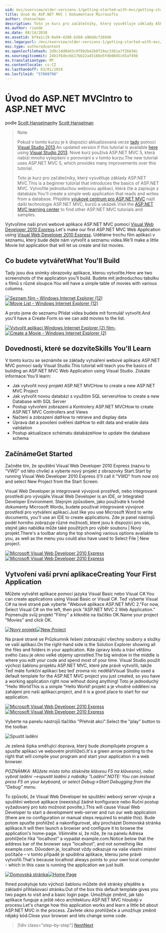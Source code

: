 ```yaml
---
uid: mvc/overview/older-versions-1/getting-started-with-mvc/getting-started-with-mvc-part1
title: Úvod do ASP.NET MVC | Dokumentace Microsoftu
author: shanselman
description: Toto je kurz pro začátečníky, který vysvětluje základy ASP.NET MVC. Vytvořte jednoduchou webovou aplikaci, která čte a zapisuje z databáze.
ms.author: riande
ms.date: 08/14/2010
ms.assetid: bf4a1c19-0a94-4208-b268-a96ddcf26946
msc.legacyurl: /mvc/overview/older-versions-1/getting-started-with-mvc/getting-started-with-mvc-part1
msc.type: authoredcontent
ms.openlocfilehash: 2d9c1dd0dd3c9f892b42b0f29ac3361a7f2b638c
ms.sourcegitcommit: 24b1f6decbb17bb22a45166e5fdb0845c65af498
ms.translationtype: MT
ms.contentlocale: cs-CZ
ms.lasthandoff: 03/01/2019
ms.locfileid: "57069796"
---
```

<a name="intro-to-aspnet-mvc"></a><span data-ttu-id="96419-104">Úvod do ASP.NET MVC</span><span class="sxs-lookup"><span data-stu-id="96419-104">Intro to ASP.NET MVC</span></span>
====================
<span data-ttu-id="96419-105">podle [Scott Hanselman](https://github.com/shanselman)</span><span class="sxs-lookup"><span data-stu-id="96419-105">by [Scott Hanselman](https://github.com/shanselman)</span></span>

> > [!NOTE]
> > <span data-ttu-id="96419-106">Pokud v tomto kurzu je k dispozici aktualizovaná verze [tady](../../getting-started/introduction/getting-started.md) pomocí [Visual Studio 2013](https://my.visualstudio.com/Downloads?q=visual%20studio%202013).</span><span class="sxs-lookup"><span data-stu-id="96419-106">An updated version if this tutorial is available [here](../../getting-started/introduction/getting-started.md) using [Visual Studio 2013](https://my.visualstudio.com/Downloads?q=visual%20studio%202013).</span></span> <span data-ttu-id="96419-107">Nové kurz používá ASP.NET MVC 5, která nabízí mnoho vylepšení v porovnání s v tomto kurzu.</span><span class="sxs-lookup"><span data-stu-id="96419-107">The new tutorial uses ASP.NET MVC 5, which provides many improvements over this tutorial.</span></span>
>
>
> <span data-ttu-id="96419-108">Toto je kurz pro začátečníky, který vysvětluje základy ASP.NET MVC.</span><span class="sxs-lookup"><span data-stu-id="96419-108">This is a beginner tutorial that introduces the basics of ASP.NET MVC.</span></span> <span data-ttu-id="96419-109">Vytvoříte jednoduchou webovou aplikaci, která čte a zapisuje z databáze.</span><span class="sxs-lookup"><span data-stu-id="96419-109">You'll create a simple web application that reads and writes from a database.</span></span> <span data-ttu-id="96419-110">Přejděte [výukové centrum pro ASP.NET MVC](../../../index.md) najít další technologie ASP.NET MVC, kurzů a ukázek.</span><span class="sxs-lookup"><span data-stu-id="96419-110">Visit the [ASP.NET MVC learning center](../../../index.md) to find other ASP.NET MVC tutorials and samples.</span></span>


<span data-ttu-id="96419-111">Vytvoříme naši první webové aplikace ASP.NET MVC pomocí [Visual Web Developer 2010 Express](https://www.microsoft.com/express/Web/).</span><span class="sxs-lookup"><span data-stu-id="96419-111">Let's make our first ASP.NET MVC Web Application using [Visual Web Developer 2010 Express](https://www.microsoft.com/express/Web/).</span></span> <span data-ttu-id="96419-112">Uděláme trochu film aplikaci v seznamu, který bude dejte nám vytvořit a seznamu videa.</span><span class="sxs-lookup"><span data-stu-id="96419-112">We'll make a little Movie list application that will let us create and list movies.</span></span>

## <a name="what-youll-build"></a><span data-ttu-id="96419-113">Co budete vytvářet</span><span class="sxs-lookup"><span data-stu-id="96419-113">What You'll Build</span></span>

<span data-ttu-id="96419-114">Tady jsou dva snímky obrazovky aplikace, kterou vytvoříte.</span><span class="sxs-lookup"><span data-stu-id="96419-114">Here are two screenshots of the application you'll build.</span></span> <span data-ttu-id="96419-115">Budete mít jednoduchou tabulku s filmů s různé sloupce.</span><span class="sxs-lookup"><span data-stu-id="96419-115">You will have a simple table of movies with various columns.</span></span>

<span data-ttu-id="96419-116">[![Seznam film – Windows Internet Explorer (12)](getting-started-with-mvc-part1/_static/image2.png)](getting-started-with-mvc-part1/_static/image1.png)</span><span class="sxs-lookup"><span data-stu-id="96419-116">[![Movie List - Windows Internet Explorer (12)](getting-started-with-mvc-part1/_static/image2.png)](getting-started-with-mvc-part1/_static/image1.png)</span></span>

<span data-ttu-id="96419-117">A proto jsme do seznamu Přidat videa budete mít formulář vytvořit.</span><span class="sxs-lookup"><span data-stu-id="96419-117">And you'll have a Create Form so we can add movies to the list.</span></span>

<span data-ttu-id="96419-118">[![Vytvořit aplikaci Windows Internet Explorer (2) film-](getting-started-with-mvc-part1/_static/image4.png)](getting-started-with-mvc-part1/_static/image3.png)</span><span class="sxs-lookup"><span data-stu-id="96419-118">[![Create a Movie - Windows Internet Explorer (2)](getting-started-with-mvc-part1/_static/image4.png)](getting-started-with-mvc-part1/_static/image3.png)</span></span>

## <a name="skills-youll-learn"></a><span data-ttu-id="96419-119">Dovednosti, které se dozvíte</span><span class="sxs-lookup"><span data-stu-id="96419-119">Skills You'll Learn</span></span>

<span data-ttu-id="96419-120">V tomto kurzu se seznámíte se základy vytváření webové aplikace ASP.NET MVC pomocí sady Visual Studio.</span><span class="sxs-lookup"><span data-stu-id="96419-120">This tutorial will teach you the basics of building an ASP.NET MVC Web Application using Visual Studio.</span></span> <span data-ttu-id="96419-121">Získáte informace:</span><span class="sxs-lookup"><span data-stu-id="96419-121">You'll learn:</span></span>

- <span data-ttu-id="96419-122">Jak vytvořit nový projekt ASP.NET MVC</span><span class="sxs-lookup"><span data-stu-id="96419-122">How to create a new ASP.NET MVC Project</span></span>
- <span data-ttu-id="96419-123">Jak vytvořit novou databázi s využitím SQL serveru</span><span class="sxs-lookup"><span data-stu-id="96419-123">How to create a new Database with SQL Server</span></span>
- <span data-ttu-id="96419-124">Postup vytvoření zobrazení a Kontrolery ASP.NET MVC</span><span class="sxs-lookup"><span data-stu-id="96419-124">How to create ASP.NET MVC Controllers and Views</span></span>
- <span data-ttu-id="96419-125">Načtení a zobrazení dat</span><span class="sxs-lookup"><span data-stu-id="96419-125">How to retrieve and display data</span></span>
- <span data-ttu-id="96419-126">Úprava dat a povolení ověření dat</span><span class="sxs-lookup"><span data-stu-id="96419-126">How to edit data and enable data validation</span></span>
- <span data-ttu-id="96419-127">Postup aktualizace schématu databáze</span><span class="sxs-lookup"><span data-stu-id="96419-127">How to update the database schema</span></span>

## <a name="get-started"></a><span data-ttu-id="96419-128">Začínáme</span><span class="sxs-lookup"><span data-stu-id="96419-128">Get Started</span></span>

<span data-ttu-id="96419-129">Začněte tím, že spuštění Visual Web Developer 2010 Express (nazvu to "VWD" od této chvíle) a vyberte nový projekt z obrazovky Start.</span><span class="sxs-lookup"><span data-stu-id="96419-129">Start by running Visual Web Developer 2010 Express (I'll call it "VWD" from now on) and select New Project from the Start Screen.</span></span>

<span data-ttu-id="96419-130">Visual Web Developer je integrované vývojové prostředí, nebo integrované prostředí pro vývojáře.</span><span class="sxs-lookup"><span data-stu-id="96419-130">Visual Web Developer is an IDE, or Integrated Developer Environment.</span></span> <span data-ttu-id="96419-131">Stejným způsobem, jako používáte k tvorbě dokumenty Microsoft Wordu, budete používat integrované vývojové prostředí pro vytváření aplikací.</span><span class="sxs-lookup"><span data-stu-id="96419-131">Just like you use Microsoft Word to write documents, you'll use an IDE to create applications.</span></span> <span data-ttu-id="96419-132">Zde je panel nástrojů podél horního zobrazuje různé možnosti, které jsou k dispozici pro vás, stejně jako nabídka může také použitých pro výběr souboru | Nový projekt.</span><span class="sxs-lookup"><span data-stu-id="96419-132">There's a toolbar along the top showing various options available to you, as well as the menu you could also have used to Select File | New project.</span></span>

<span data-ttu-id="96419-133">[![Microsoft Visual Web Developer 2010 Express](getting-started-with-mvc-part1/_static/image6.png)](getting-started-with-mvc-part1/_static/image5.png)</span><span class="sxs-lookup"><span data-stu-id="96419-133">[![Microsoft Visual Web Developer 2010 Express](getting-started-with-mvc-part1/_static/image6.png)](getting-started-with-mvc-part1/_static/image5.png)</span></span>

## <a name="creating-your-first-application"></a><span data-ttu-id="96419-134">Vytvoření vaší první aplikace</span><span class="sxs-lookup"><span data-stu-id="96419-134">Creating Your First Application</span></span>

<span data-ttu-id="96419-135">Můžete vytvářet aplikace pomocí jazyka Visual Basic nebo Visual C#.</span><span class="sxs-lookup"><span data-stu-id="96419-135">You can create applications using Visual Basic or Visual C#.</span></span> <span data-ttu-id="96419-136">Teď vyberte Visual C# na levé straně pak vyberte "Webové aplikace ASP.NET MVC 2."</span><span class="sxs-lookup"><span data-stu-id="96419-136">For now, Select Visual C# on the left, then pick "ASP.NET MVC 2 Web Application."</span></span> <span data-ttu-id="96419-137">Pojmenujte svůj projekt "Filmy" a klikněte na tlačítko OK.</span><span class="sxs-lookup"><span data-stu-id="96419-137">Name your project "Movies" and click OK.</span></span>

<span data-ttu-id="96419-138">[![Nový projekt](getting-started-with-mvc-part1/_static/image8.png)](getting-started-with-mvc-part1/_static/image7.png)</span><span class="sxs-lookup"><span data-stu-id="96419-138">[![New Project](getting-started-with-mvc-part1/_static/image8.png)](getting-started-with-mvc-part1/_static/image7.png)</span></span>

<span data-ttu-id="96419-139">Na pravé straně se Průzkumník řešení zobrazující všechny soubory a složky ve vaší aplikaci.</span><span class="sxs-lookup"><span data-stu-id="96419-139">On the right-hand side is the Solution Explorer showing all the files and folders in your application.</span></span> <span data-ttu-id="96419-140">Kde úpravy kódu a tráví většinu svého času je okno velké objemy uprostřed.</span><span class="sxs-lookup"><span data-stu-id="96419-140">The big window in the middle is where you edit your code and spend most of your time.</span></span> <span data-ttu-id="96419-141">Visual Studio použít výchozí šablonu projektu ASP.NET MVC, které jste právě vytvořili, takže Teď máte funkční aplikaci bez teď zrovna nic nedělá!</span><span class="sxs-lookup"><span data-stu-id="96419-141">Visual Studio used a default template for the ASP.NET MVC project you just created, so you have a working application right now without doing anything!</span></span> <span data-ttu-id="96419-142">Toto je jednoduchý "Hello World</span><span class="sxs-lookup"><span data-stu-id="96419-142">This is a simple "Hello World!</span></span> <span data-ttu-id="96419-143">projekt a je vhodné oddělení na zahájení pro naši aplikaci.</span><span class="sxs-lookup"><span data-stu-id="96419-143">project, and it is a good place to start for our application.</span></span>

<span data-ttu-id="96419-144">[![Microsoft Visual Web Developer 2010 Express](getting-started-with-mvc-part1/_static/image10.png)](getting-started-with-mvc-part1/_static/image9.png)</span><span class="sxs-lookup"><span data-stu-id="96419-144">[![Microsoft Visual Web Developer 2010 Express](getting-started-with-mvc-part1/_static/image10.png)](getting-started-with-mvc-part1/_static/image9.png)</span></span>

<span data-ttu-id="96419-145">Vyberte na panelu nástrojů tlačítko "Přehrát akci".</span><span class="sxs-lookup"><span data-stu-id="96419-145">Select the "play" button to the toolbar.</span></span>

![Spustit ladění](getting-started-with-mvc-part1/_static/image11.png)

<span data-ttu-id="96419-147">Je zelená šipka směřující doprava, který bude zkompilujete program a spusťte aplikaci ve webovém prohlížeči.</span><span class="sxs-lookup"><span data-stu-id="96419-147">It's a green arrow pointing to the right that will compile your program and start your application in a web browser.</span></span>

<span data-ttu-id="96419-148">*POZNÁMKA: Můžete místo toho stiskněte klávesu F5 na klávesnici, nebo vybrat ladění –&gt;spustit ladění z nabídky "Ladění".*</span><span class="sxs-lookup"><span data-stu-id="96419-148">*NOTE: You can instead press F5 on your keyboard, or select Debug-&gt;Start Debugging from the "Debug" menu.*</span></span>

<span data-ttu-id="96419-149">To způsobí, že Visual Web Developer ke spuštění webový server vývoje a spuštění webové aplikace (neexistují žádné konfigurace nebo Ruční postup vyžadovaný pro tuto možnost povolte,).</span><span class="sxs-lookup"><span data-stu-id="96419-149">This will cause Visual Web Developer to start a development web-server and run our web application (there are no configuration or manual steps required to enable this).</span></span> <span data-ttu-id="96419-150">Bude potom spusťte prohlížeč a nakonfigurovat, aby procházet Domovská stránka aplikace.</span><span class="sxs-lookup"><span data-stu-id="96419-150">It will then launch a browser and configure it to browse the application's home-page.</span></span> <span data-ttu-id="96419-151">Všimněte si, že níže, že na panelu Adresa prohlížeče říká "localhost" a vypadat example.com.</span><span class="sxs-lookup"><span data-stu-id="96419-151">Notice below that the address bar of the browser says "localhost", and not something like example.com.</span></span> <span data-ttu-id="96419-152">Důvodem je, localhost vždy odkazuje na vaše vlastní místní počítače – v tomto případě je spuštěna aplikace, kterou jsme právě vytvořili.</span><span class="sxs-lookup"><span data-stu-id="96419-152">That's because localhost always points to your own local computer - which in this case is running the application we just built.</span></span>

<span data-ttu-id="96419-153">[![Domovská stránka](getting-started-with-mvc-part1/_static/image13.png)](getting-started-with-mvc-part1/_static/image12.png)</span><span class="sxs-lookup"><span data-stu-id="96419-153">[![Home Page](getting-started-with-mvc-part1/_static/image13.png)](getting-started-with-mvc-part1/_static/image12.png)</span></span>

<span data-ttu-id="96419-154">Ihned poskytuje tuto výchozí šablonu můžete dvě stránky přejděte a základní přihlašovací stránku.</span><span class="sxs-lookup"><span data-stu-id="96419-154">Out of the box this default template gives you two pages to visit and a basic login page.</span></span> <span data-ttu-id="96419-155">Umožňuje změnit, jak tato aplikace funguje a ještě něco architekturu ASP.NET MVC hlouběji v procesu.</span><span class="sxs-lookup"><span data-stu-id="96419-155">Let's change how this application works and learn a little bit about ASP.NET MVC in the process.</span></span> <span data-ttu-id="96419-156">Zavřete okno prohlížeče a umožňuje změnit nějaký kód.</span><span class="sxs-lookup"><span data-stu-id="96419-156">Close your browser and lets change some code.</span></span>

> [!div class="step-by-step"]
> [<span data-ttu-id="96419-157">Next</span><span class="sxs-lookup"><span data-stu-id="96419-157">Next</span></span>](getting-started-with-mvc-part2.md)
